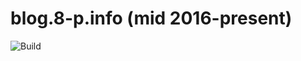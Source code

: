 # blog.8-p.info (mid 2016-present)

![Build](https://github.com/kzys/blog/workflows/build/badge.svg)
